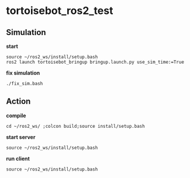 # tortoisebot_ros2_test

## Simulation
**start**
```shell
source ~/ros2_ws/install/setup.bash
ros2 launch tortoisebot_bringup bringup.launch.py use_sim_time:=True
```

**fix simulation**
```shell
./fix_sim.bash
```

## Action
**compile**
```shell
cd ~/ros2_ws/ ;colcon build;source install/setup.bash
```

**start server**
```shell
source ~/ros2_ws/install/setup.bash

```

**run client**
```shell
source ~/ros2_ws/install/setup.bash

```
